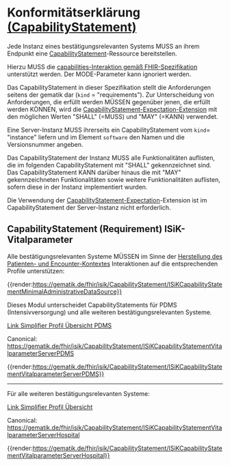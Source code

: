 # Konformitätserklärung [(CapabilityStatement)](https://hl7.org/fhir/R4/capabilitystatement.html)

Jede Instanz eines bestätigungsrelevanten Systems MUSS an ihrem Endpunkt eine [CapabilityStatement](https://hl7.org/fhir/R4/capabilitystatement.html)-Ressource bereitstellen.

Hierzu MUSS die [capabilities-Interaktion gemäß FHIR-Spezifikation](https://hl7.org/fhir/R4/http.html#capabilities) unterstützt werden.
Der MODE-Parameter kann ignoriert werden.

Das CapabilityStatement in dieser Spezifikation stellt die Anforderungen seitens der gematik dar (`kind` = "requirements"). Zur Unterscheidung von Anforderungen, die erfüllt werden MÜSSEN gegenüber jenen, die erfüllt werden KÖNNEN, wird die [CapabilityStatement-Expectation-Extension](https://hl7.org/fhir/R4/extension-capabilitystatement-expectation.html) mit den möglichen Werten "SHALL" (=MUSS) und "MAY" (=KANN) verwendet.

Eine Server-Instanz MUSS ihrerseits ein CapabilityStatement vom `kind`= "instance" liefern und im Element `software` den Namen und die Versionsnummer angeben.

Das CapabilityStatement der Instanz MUSS alle Funktionalitäten auflisten, die im folgenden CapabilityStatement mit "SHALL" gekennzeichnet sind. Das CapabilityStatement KANN darüber hinaus die mit "MAY" gekennzeichneten Funktionalitäten sowie weitere Funktionalitäten auflisten, sofern diese in der Instanz implementiert wurden.

Die Verwendung der [CapabilityStatement-Expectation](https://hl7.org/fhir/R4/extension-capabilitystatement-expectation.html)-Extension ist im CapabilityStatement der Server-Instanz nicht erforderlich.

## CapabilityStatement (Requirement) ISiK-Vitalparameter

Alle bestätigungsrelevanten Systeme MÜSSEN im Sinne der [Herstellung des Patienten- und Encounter-Kontextes](https://simplifier.net/guide/isik-basis-403/Einfuehrung/UebergreifendeFestlegungen/Patient-Besuch-Kontext?version=4.0.3) Interaktionen auf die entsprechenden Profile unterstützen:

{{render:https://gematik.de/fhir/isik/CapabilityStatement/ISiKCapabilityStatementMinimalAdministrativeDataSource}}

Dieses Modul unterscheidet CapabilityStatements für PDMS (Intensivversorgung) und alle weiteren bestätigungsrelevanten Systeme. 

[Link Simplifier Profil Übersicht PDMS](https://simplifier.net/isik-vitalparameter-v4/isikcapabilitystatementvitalparameterserverpdms)

Canonical: https://gematik.de/fhir/isik/CapabilityStatement/ISiKCapabilityStatementVitalparameterServerPDMS

{{render:https://gematik.de/fhir/isik/CapabilityStatement/ISiKCapabilityStatementVitalparameterServerPDMS}}

---

Für alle weiteren bestätigungsrelevanten Systeme:


[Link Simplifier Profil Übersicht](https://simplifier.net/isik-vitalparameter-v4/isikcapabilitystatementvitalparameterserverhospital)

Canonical: https://gematik.de/fhir/isik/CapabilityStatement/ISiKCapabilityStatementVitalparameterServerHospital

{{render:https://gematik.de/fhir/isik/CapabilityStatement/ISiKCapabilityStatementVitalparameterServerHospital}}
